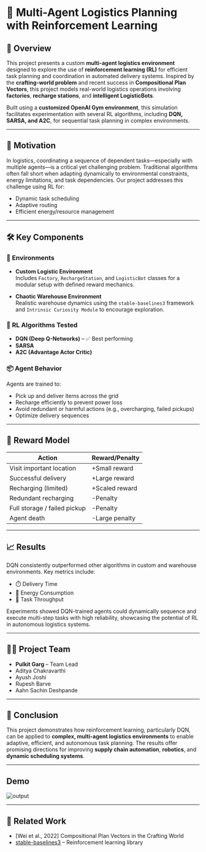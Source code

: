 # 🤖 Multi-Agent Logistics Planning with Reinforcement Learning

## 🧭 Overview

This project presents a custom **multi-agent logistics environment** designed to explore the use of **reinforcement learning (RL)** for efficient task planning and coordination in automated delivery systems. Inspired by the **crafting-world problem** and recent success in **Compositional Plan Vectors**, this project models real-world logistics operations involving **factories**, **recharge stations**, and **intelligent LogisticBots**.

Built using a **customized OpenAI Gym environment**, this simulation facilitates experimentation with several RL algorithms, including **DQN, SARSA, and A2C**, for sequential task planning in complex environments.

---

## 🧪 Motivation

In logistics, coordinating a sequence of dependent tasks—especially with multiple agents—is a critical yet challenging problem. Traditional algorithms often fall short when adapting dynamically to environmental constraints, energy limitations, and task dependencies. Our project addresses this challenge using RL for:

- Dynamic task scheduling
- Adaptive routing
- Efficient energy/resource management

---

## 🛠️ Key Components

### 🔁 Environments

- **Custom Logistic Environment**  
  Includes `Factory`, `RechargeStation`, and `LogisticBot` classes for a modular setup with defined reward mechanics.

- **Chaotic Warehouse Environment**  
  Realistic warehouse dynamics using the `stable-baselines3` framework and `Intrinsic Curiosity Module` to encourage exploration.

### 🧠 RL Algorithms Tested

- **DQN (Deep Q-Networks)** – ✅ Best performing
- **SARSA**
- **A2C (Advantage Actor Critic)**

### 📦 Agent Behavior

Agents are trained to:
- Pick up and deliver items across the grid
- Recharge efficiently to prevent power loss
- Avoid redundant or harmful actions (e.g., overcharging, failed pickups)
- Optimize delivery sequences

---

## 🎯 Reward Model

| Action                          | Reward/Penalty        |
|---------------------------------|------------------------|
| Visit important location        | +Small reward          |
| Successful delivery             | +Large reward          |
| Recharging (limited)            | +Scaled reward         |
| Redundant recharging            | -Penalty               |
| Full storage / failed pickup    | -Penalty               |
| Agent death                     | -Large penalty         |

---

## 📈 Results

DQN consistently outperformed other algorithms in custom and warehouse environments. Key metrics include:

- ⏱️ Delivery Time
- 🔋 Energy Consumption
- 🚚 Task Throughput

Experiments showed DQN-trained agents could dynamically sequence and execute multi-step tasks with high reliability, showcasing the potential of RL in autonomous logistics systems.

---

## 👨‍💻 Project Team

- **Pulkit Garg** – Team Lead  
- Aditya Chakravarthi  
- Ayush Joshi  
- Rupesh Barve  
- Aahn Sachin Deshpande  

---

## 📌 Conclusion

This project demonstrates how reinforcement learning, particularly DQN, can be applied to **complex, multi-agent logistics environments** to enable adaptive, efficient, and autonomous task planning. The results offer promising directions for improving **supply chain automation**, **robotics**, and **dynamic scheduling systems**.

---
## Demo
![output](https://github.com/user-attachments/assets/12f5a559-3058-4c2e-9315-b5c7be079647)

---
## 📎 Related Work

- [Wei et al., 2022] Compositional Plan Vectors in the Crafting World
- [stable-baselines3](https://github.com/DLR-RM/stable-baselines3) – Reinforcement learning library
